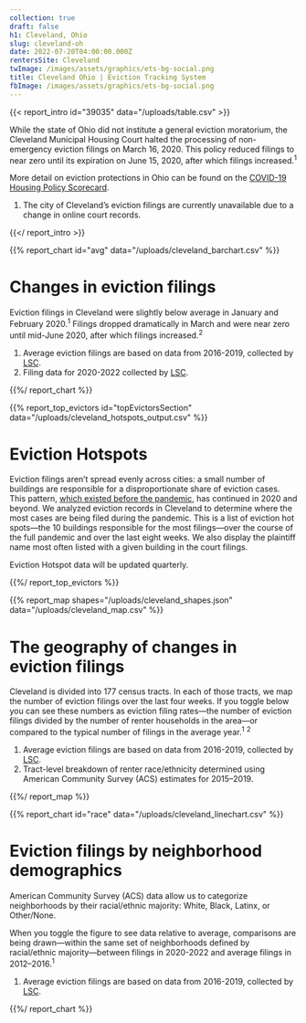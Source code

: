 ```yaml
---
collection: true
draft: false
h1: Cleveland, Ohio
slug: cleveland-oh
date: 2022-07-20T04:00:00.000Z
rentersSite: Cleveland
twImage: /images/assets/graphics/ets-bg-social.png
title: Cleveland Ohio | Eviction Tracking System
fbImage: /images/assets/graphics/ets-bg-social.png
---
```

{{< report_intro id="39035" data="/uploads/table.csv" >}}

While the state of Ohio did not institute a general eviction moratorium, the Cleveland Municipal Housing Court halted the processing of non-emergency eviction filings on March 16, 2020. This policy reduced filings to near zero until its expiration on June 15, 2020, after which filings increased.<sup>1</sup>

More detail on eviction protections in Ohio can be found on the [COVID-19 Housing Policy Scorecard](https://evictionlab.org/covid-policy-scorecard/oh/).

1. The city of Cleveland’s eviction filings are currently unavailable due to a change in online court records. 

[](https://twitter.com/intent/tweet?url=https%3A%2F%2Fstaging--eviction-lab.netlify.app%2Feviction-tracking%2Fkansas-city-mo%2F)

{{</ report_intro >}}


{{% report_chart id="avg" data="/uploads/cleveland_barchart.csv" %}}

# Changes in eviction filings

Eviction filings in Cleveland were slightly below average in January and February 2020.<sup>1</sup> Filings dropped dramatically in March and were near zero until mid-June 2020, after which filings increased.<sup>2</sup>

1. Average eviction filings are based on data from 2016-2019, collected by [LSC](https://www.lsc.gov/).
2. Filing data for 2020-2022 collected by [LSC](https://www.lsc.gov/).

{{%/ report_chart %}}



{{% report_top_evictors id="topEvictorsSection" data="/uploads/cleveland_hotspots_output.csv" %}}

# Eviction Hotspots

Eviction filings aren’t spread evenly across cities: a small number of buildings are responsible for a disproportionate share of eviction cases. This pattern, [which existed before the pandemic](https://evictionlab.org/top-evicting-landlords-drive-us-eviction-crisis/), has continued in 2020 and beyond. We analyzed eviction records in Cleveland to determine where the most cases are being filed during the pandemic. This is a list of eviction hot spots—the 10 buildings responsible for the most filings—over the course of the full pandemic and over the last eight weeks. We also display the plaintiff name most often listed with a given building in the court filings.

Eviction Hotspot data will be updated quarterly.

{{%/ report_top_evictors %}}



{{% report_map shapes="/uploads/cleveland_shapes.json" data="/uploads/cleveland_map.csv" %}}

# The geography of changes in eviction filings

Cleveland is divided into 177 census tracts. In each of those tracts, we map the number of eviction filings over the last four weeks. If you toggle below you can see these numbers as eviction filing rates—the number of eviction filings divided by the number of renter households in the area—or compared to the typical number of filings in the average year.<sup>1</sup> <sup>2</sup>

1. Average eviction filings are based on data from 2016-2019, collected by [LSC](https://www.lsc.gov/).
2. Tract-level breakdown of renter race/ethnicity determined using American Community Survey (ACS) estimates for 2015–2019.

{{%/ report_map %}}



{{% report_chart id="race" data="/uploads/cleveland_linechart.csv" %}}

# Eviction filings by neighborhood demographics

American Community Survey (ACS) data allow us to categorize neighborhoods by their racial/ethnic majority: White, Black, Latinx, or Other/None. 

When you toggle the figure to see data relative to average, comparisons are being drawn—within the same set of neighborhoods defined by racial/ethnic majority—between filings in 2020-2022 and average filings in 2012–2016.<sup>1</sup>

1. Average eviction filings are based on data from 2016-2019, collected by [LSC](https://www.lsc.gov/).

{{%/ report_chart %}}